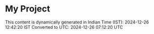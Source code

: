 # My Project

This content is dynamically generated in Indian Time (IST): 2024-12-26 12:42:20 IST
Converted to UTC: 2024-12-26 07:12:20 UTC
